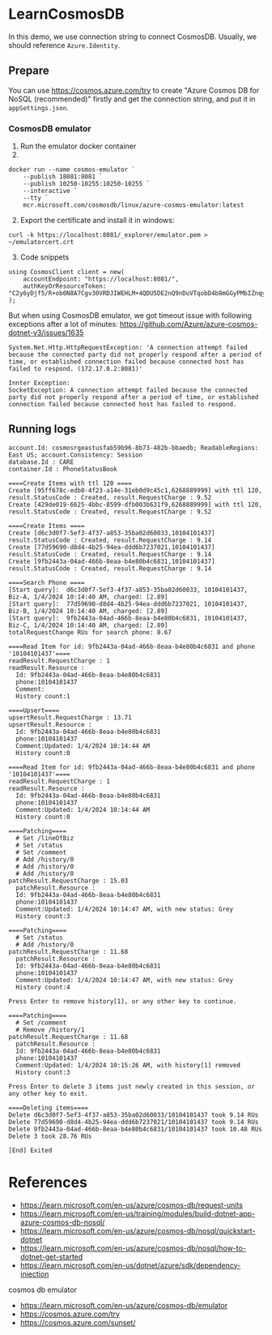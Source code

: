 # LearnCosmosDB

In this demo, we use connection string to connect CosmosDB. Usually, we should reference `Azure.Identity`.

## Prepare
You can use  https://cosmos.azure.com/try to create "Azure Cosmos DB for NoSQL (recommended)" firstly and get the connection string, and put it in `appSettings.json`.

### CosmosDB emulator
1. Run the emulator docker container
1. 
```
docker run --name cosmos-emulator `
    --publish 18081:8081 `
    --publish 10250-10255:10250-10255 `
    --interactive `
    --tty `
    mcr.microsoft.com/cosmosdb/linux/azure-cosmos-emulator:latest
```

2. Export the certificate and install it in windows: 
```
curl -k https://localhost:8081/_explorer/emulator.pem > ~/emulatorcert.crt
```

3. Code snippets
```
using CosmosClient client = new(
    accountEndpoint: "https://localhost:8081/",
    authKeyOrResourceToken: "C2y6yDjf5/R+ob0N8A7Cgv30VRDJIWEHLM+4QDU5DE2nQ9nDuVTqobD4b8mGGyPMbIZnqyMsEcaGQy67XIw/Jw=="
);
```

But when using CosmosDB emulator, we got timeout issue with following exceptions after a lot of minutes: https://github.com/Azure/azure-cosmos-dotnet-v3/issues/1635
```
System.Net.Http.HttpRequestException: 'A connection attempt failed because the connected party did not properly respond after a period of time, or established connection failed because connected host has failed to respond. (172.17.0.2:8081)'

Innter Exception:
SocketException: A connection attempt failed because the connected party did not properly respond after a period of time, or established connection failed because connected host has failed to respond.
```

## Running logs
```
account.Id: cosmosrgeastusfab59b96-8b73-482b-bbaedb; ReadableRegions: East US; account.Consistency: Session
database.Id : CARE
container.Id : PhoneStatusBook

====Create Items with ttl 120 ====
Create [95ff678c-edb0-4f23-a14e-31eb0d9c45c1,6268889999] with ttl 120, result.StatusCode : Created, result.RequestCharge : 9.52
Create [429de019-6625-4bbc-8599-dfb003b631f9,6268889999] with ttl 120, result.StatusCode : Created, result.RequestCharge : 9.52

====Create Items ====
Create [d6c3d0f7-5ef3-4f37-a853-35ba02d60033,10104101437] result.StatusCode : Created, result.RequestCharge : 9.14
Create [77d59690-d8d4-4b25-94ea-ddd6b7237021,10104101437] result.StatusCode : Created, result.RequestCharge : 9.14
Create [9fb2443a-04ad-466b-8eaa-b4e80b4c6831,10104101437] result.StatusCode : Created, result.RequestCharge : 9.14

====Search Phone ====
[Start query]:  d6c3d0f7-5ef3-4f37-a853-35ba02d60033, 10104101437, Biz-A, 1/4/2024 10:14:40 AM, charged: [2.89]
[Start query]:  77d59690-d8d4-4b25-94ea-ddd6b7237021, 10104101437, Biz-B, 1/4/2024 10:14:40 AM, charged: [2.89]
[Start query]:  9fb2443a-04ad-466b-8eaa-b4e80b4c6831, 10104101437, Biz-C, 1/4/2024 10:14:40 AM, charged: [2.89]
totalRequestChange RUs for search phone: 8.67

====Read Item for id: 9fb2443a-04ad-466b-8eaa-b4e80b4c6831 and phone '10104101437'====
readResult.RequestCharge : 1
readResult.Resource :
  Id: 9fb2443a-04ad-466b-8eaa-b4e80b4c6831
  phone:10104101437
  Comment:
  History count:1

====Upsert====
upsertResult.RequestCharge : 13.71
upsertResult.Resource :
  Id: 9fb2443a-04ad-466b-8eaa-b4e80b4c6831
  phone:10104101437
  Comment:Updated: 1/4/2024 10:14:44 AM
  History count:0

====Read Item for id: 9fb2443a-04ad-466b-8eaa-b4e80b4c6831 and phone '10104101437'====
readResult.RequestCharge : 1
readResult.Resource :
  Id: 9fb2443a-04ad-466b-8eaa-b4e80b4c6831
  phone:10104101437
  Comment:Updated: 1/4/2024 10:14:44 AM
  History count:0

====Patching====
  # Set /lineOfBiz
  # Set /status
  # Set /comment
  # Add /history/0
  # Add /history/0
  # Add /history/0
patchResult.RequestCharge : 15.03
  patchResult.Resource :
  Id: 9fb2443a-04ad-466b-8eaa-b4e80b4c6831
  phone:10104101437
  Comment:Updated: 1/4/2024 10:14:47 AM, with new status: Grey
  History count:3

====Patching====
  # Set /status
  # Add /history/0
patchResult.RequestCharge : 11.68
  patchResult.Resource :
  Id: 9fb2443a-04ad-466b-8eaa-b4e80b4c6831
  phone:10104101437
  Comment:Updated: 1/4/2024 10:14:47 AM, with new status: Grey
  History count:4

Press Enter to remove history[1], or any other key to continue.

====Patching====
  # Set /comment
  # Remove /history/1
patchResult.RequestCharge : 11.68
  patchResult.Resource :
  Id: 9fb2443a-04ad-466b-8eaa-b4e80b4c6831
  phone:10104101437
  Comment:Updated: 1/4/2024 10:15:26 AM, with history[1] removed
  History count:3

Press Enter to delete 3 items just newly created in this session, or any other key to exit.

====Deleting items====
Delete d6c3d0f7-5ef3-4f37-a853-35ba02d60033/10104101437 took 9.14 RUs
Delete 77d59690-d8d4-4b25-94ea-ddd6b7237021/10104101437 took 9.14 RUs
Delete 9fb2443a-04ad-466b-8eaa-b4e80b4c6831/10104101437 took 10.48 RUs
Delete 3 took 28.76 RUs

[End] Exited
```


# References
- https://learn.microsoft.com/en-us/azure/cosmos-db/request-units
- https://learn.microsoft.com/en-us/training/modules/build-dotnet-app-azure-cosmos-db-nosql/
- https://learn.microsoft.com/en-us/azure/cosmos-db/nosql/quickstart-dotnet
- https://learn.microsoft.com/en-us/azure/cosmos-db/nosql/how-to-dotnet-get-started
- https://learn.microsoft.com/en-us/dotnet/azure/sdk/dependency-injection

cosmos db emulator
- https://learn.microsoft.com/en-us/azure/cosmos-db/emulator
- https://cosmos.azure.com/try
- https://cosmos.azure.com/sunset/

